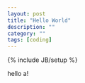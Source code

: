 ```yaml
---
layout: post
title: "Hello World"
description: ""
category: ""
tags: [coding]
---
```

{% include JB/setup %}

hello a!

